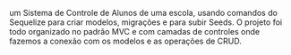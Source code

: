 um Sistema de Controle de Alunos de uma escola, usando comandos do Sequelize para criar modelos, migrações e para subir Seeds. O projeto foi todo organizado no padrão MVC e com camadas de controles onde fazemos a conexão com os modelos e as operações de CRUD. 
